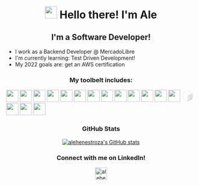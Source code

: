<center><h1><img width="32px" src="https://emoji.slack-edge.com/T02AJUT0S/hello_there/d21ad0dba2696895.gif" /> Hello there! I'm Ale</h1></center>

## <center>I'm a Software Developer!</center>

-  I work as a Backend Developer @ MercadoLibre
-  I'm currently learning: Test Driven Development!
-  My 2022 goals are: get an AWS certification

### <center>My toolbelt includes:</center>

[<img width="32px" src="https://cdn.jsdelivr.net/gh/devicons/devicon/icons/java/java-original-wordmark.svg" />][java]
[<img width="32px" src="https://cdn.jsdelivr.net/gh/devicons/devicon/icons/kotlin/kotlin-original.svg" />][kotlin]
[<img width="32px" src="https://cdn.jsdelivr.net/gh/devicons/devicon/icons/spring/spring-original-wordmark.svg" />][spring]
[<img width="32px" src="https://cdn.jsdelivr.net/gh/devicons/devicon/icons/go/go-original.svg" />][go]
[<img width="32px" src="https://cdn.jsdelivr.net/gh/devicons/devicon/icons/php/php-original.svg" />][php]
[<img width="32px" src="https://laravel.com/img/logomark.min.svg"/>][laravel]
[<img width="32px" src="https://cdn.jsdelivr.net/gh/devicons/devicon/icons/javascript/javascript-original.svg" />][javascript]
[<img width="32px" src="https://cdn.jsdelivr.net/gh/devicons/devicon/icons/nodejs/nodejs-original-wordmark.svg" />][nodejs]
[<img width="32px" src="https://cdn.jsdelivr.net/gh/devicons/devicon/icons/react/react-original.svg" />][react]
[<img width="32px" src="https://cdn.jsdelivr.net/gh/devicons/devicon/icons/sass/sass-original.svg" />][sass]
[<img width="32px" src="https://cdn.jsdelivr.net/gh/devicons/devicon/icons/python/python-original-wordmark.svg" />][python]
[<img width="32px" src="https://cdn.jsdelivr.net/gh/devicons/devicon/icons/mysql/mysql-original-wordmark.svg" />][mysql]
[<img width="32px" src="https://cdn.jsdelivr.net/gh/devicons/devicon/icons/mongodb/mongodb-original-wordmark.svg" />][mongodb]
[<svg viewBox="0 0 128 128" width="32px"><path fill="none" d="M4.24 4.24h119.53v119.53H4.24z"></path><path fill="#e1e1e1" d="M109.01 28.64L71.28 6.24c-2.25-1.33-4.77-2-7.28-2s-5.03.67-7.28 2.01l-37.74 22.4c-4.5 2.67-7.28 7.61-7.28 12.96v44.8c0 5.35 2.77 10.29 7.28 12.96l37.73 22.4c2.25 1.34 4.76 2 7.28 2 2.51 0 5.03-.67 7.28-2l37.74-22.4c4.5-2.67 7.28-7.62 7.28-12.96V41.6c0-5.34-2.77-10.29-7.28-12.96zM79.79 98.59l.06 3.22c0 .39-.25.83-.55.99l-1.91 1.1c-.3.15-.56-.03-.56-.42l-.03-3.17c-1.63.68-3.29.84-4.34.42-.2-.08-.29-.37-.21-.71l.69-2.91c.06-.23.18-.46.34-.6.06-.06.12-.1.18-.13.11-.06.22-.07.31-.03 1.14.38 2.59.2 3.99-.5 1.78-.9 2.97-2.72 2.95-4.52-.02-1.64-.9-2.31-3.05-2.33-2.74.01-5.3-.53-5.34-4.57-.03-3.32 1.69-6.78 4.43-8.96l-.03-3.25c0-.4.24-.84.55-1l1.85-1.18c.3-.15.56.04.56.43l.03 3.25c1.36-.54 2.54-.69 3.61-.44.23.06.34.38.24.75l-.72 2.88c-.06.22-.18.44-.33.58a.77.77 0 01-.19.14c-.1.05-.19.06-.28.05-.49-.11-1.65-.36-3.48.56-1.92.97-2.59 2.64-2.58 3.88.02 1.48.77 1.93 3.39 1.97 3.49.06 4.99 1.58 5.03 5.09.05 3.44-1.79 7.15-4.61 9.41zm26.34-60.5l-35.7 22.05c-4.45 2.6-7.73 5.52-7.74 10.89v43.99c0 3.21 1.3 5.29 3.29 5.9-.65.11-1.32.19-1.98.19-2.09 0-4.15-.57-5.96-1.64l-37.73-22.4c-3.69-2.19-5.98-6.28-5.98-10.67V41.6c0-4.39 2.29-8.48 5.98-10.67l37.74-22.4c1.81-1.07 3.87-1.64 5.96-1.64s4.15.57 5.96 1.64l37.74 22.4c3.11 1.85 5.21 5.04 5.8 8.63-1.27-2.67-4.09-3.39-7.38-1.47z"></path><path fill="#4FA847" d="M99.12 90.73l-9.4 5.62c-.25.15-.43.31-.43.61v2.46c0 .3.2.43.45.28l9.54-5.8c.25-.15.29-.42.29-.72v-2.17c0-.3-.2-.42-.45-.28z"></path></svg>][bash]
[<img width="32px" src="https://cdn.jsdelivr.net/gh/devicons/devicon/icons/git/git-original-wordmark.svg" />][git]
[<img width="32px" src="https://cdn.jsdelivr.net/gh/devicons/devicon/icons/docker/docker-original.svg" />][docker]
[<img width="32px" src="https://cdn.jsdelivr.net/gh/devicons/devicon/icons/linux/linux-original.svg" />][linux]

### <center>GitHub Stats</center>

[<center>![alehenestroza's GitHub stats](https://github-readme-stats.vercel.app/api?username=alehenestroza&show_icons=true&theme=tokyonight)</center>][githubstats]

### <center>Connect with me on LinkedIn!</center>

[<center><img alt="alehenestroza" width="32px" src="https://cdn.jsdelivr.net/gh/devicons/devicon/icons/linkedin/linkedin-original.svg" /></center>][linkedin]

[java]: https://java.com/
[kotlin]: https://kotlinlang.org/
[spring]: https://spring.io/
[php]: https://www.php.net/
[laravel]: https://laravel.com/
[javascript]: https://developer.mozilla.org/docs/Web/JavaScript
[nodejs]: https://nodejs.org/
[react]: https://reactjs.org/
[sass]: https://sass-lang.com/
[go]: https://go.dev/
[python]: https://python.org/
[mysql]: https://www.mysql.com/
[mongodb]: https://mongodb.com
[bash]: https://gnu.org/software/bash/
[git]: https://git-scm.com/
[docker]: https://www.docker.com/
[linux]: https://linux.org/
[githubstats]: https://github.com/anuraghazra/github-readme-stats
[linkedin]: https://www.linkedin.com/in/alejandro-henestroza/

